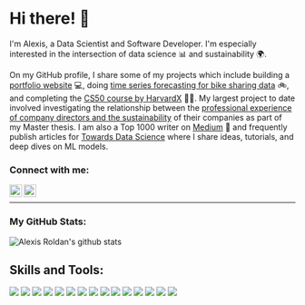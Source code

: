 # Hi there! :wave:

I'm Alexis, a Data Scientist and Software Developer. I'm especially interested in the intersection of data science :bar_chart: and sustainability :earth_africa:. 

On my GitHub profile, I share some of my projects which include building a [portfolio website](https://github.com/julianikulski/portfolio-website) :computer:, doing [time series forecasting for bike sharing data](https://github.com/julianikulski/bike-sharing) :bike:, and completing the [CS50 course by HarvardX](https://github.com/julianikulski/cs50) :woman_student:. My largest project to date involved investigating the relationship between the [professional experience of company directors and the sustainability](https://github.com/julianikulski/director-experience-sustainability) of their companies as part of my Master thesis. I am also a Top 1000 writer on [Medium](https://medium.com/@julia.nikulski) :memo: and frequently publish articles for [Towards Data Science](https://towardsdatascience.com/) where I share ideas, tutorials, and deep dives on ML models.

### Connect with me:

[<img align="left" alt="roldan_al | Twitter" width="22px" src="https://cdn.jsdelivr.net/npm/simple-icons@v3/icons/twitter.svg" />][twitter]
[<img align="left" alt="alexis-roldan-ds | LinkedIn" width="22px" src="https://cdn.jsdelivr.net/npm/simple-icons@v3/icons/linkedin.svg" />][linkedin]

<br />

---

### My GitHub Stats:

![Alexis Roldan's github stats](https://github-readme-stats.vercel.app/api?username=roldanalex&show_icons=true&theme=algolia&count_private=true&hide_border=true)


[twitter]: https://twitter.com/roldan_al
[linkedin]: https://linkedin.com/in/alexis-roldan-ds

## Skills and Tools:
![](https://img.shields.io/badge/Code-R-informational?style=flat&logo=r&logoColor=white&color=2CD4A7)
![](https://img.shields.io/badge/Code-Python-informational?style=flat&logo=python&logoColor=white&color=2CD4A7)
![](https://img.shields.io/badge/Tools-PostgreSQL-informational?style=flat&logo=postgresql&logoColor=white&color=2CD4A7)
![](https://img.shields.io/badge/Frontend-HTML-informational?style=flat&logo=html5&logoColor=white&color=2CD4A7)
![](https://img.shields.io/badge/Frontend-Bootstrap-informational?style=flat&logo=bootstrap&logoColor=white&color=2CD4A7)
![](https://img.shields.io/badge/Frontend-Java-informational?style=flat&logo=java&logoColor=white&color=2CD4A7)
![](https://img.shields.io/badge/Shell-Bash-informational?style=flat&logo=gnubash&logoColor=white&color=2CD4A7)
![](https://img.shields.io/badge/MachineLearning-Supervised-informational?style=flat&logoColor=white&color=2CD4A7)
![](https://img.shields.io/badge/MachineLearning-Unsupervised-informational?style=flat&logoColor=white&color=2CD4A7)
![](https://img.shields.io/badge/NLP-HuggingFace-informational?style=flat&logoColor=white&color=2CD4A7)
![](https://img.shields.io/badge/Visualization-ggplot-informational?style=flat&logo=plotly&logoColor=white&color=2CD4A7)
![](https://img.shields.io/badge/Visualization-PowerBI-informational?style=flat&logo=plotly&logoColor=white&color=2CD4A7)
![](https://img.shields.io/badge/Visualization-QlikSense-informational?style=flat&logo=plotly&logoColor=white&color=2CD4A7)
![](https://img.shields.io/badge/Visualization-Tableau-informational?style=flat&logo=tableau&logoColor=white&color=2CD4A7)
![](https://img.shields.io/badge/Deployment-RMarkdown-informational?style=flat&logo=markdown&logoColor=white&color=2CD4A7)
